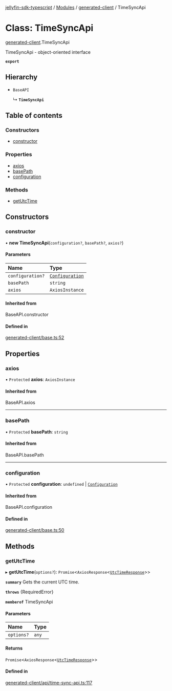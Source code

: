 [jellyfin-sdk-typescript](../README.md) / [Modules](../modules.md) / [generated-client](../modules/generated_client.md) / TimeSyncApi

# Class: TimeSyncApi

[generated-client](../modules/generated_client.md).TimeSyncApi

TimeSyncApi - object-oriented interface

**`export`**

## Hierarchy

- `BaseAPI`

  ↳ **`TimeSyncApi`**

## Table of contents

### Constructors

- [constructor](generated_client.TimeSyncApi.md#constructor)

### Properties

- [axios](generated_client.TimeSyncApi.md#axios)
- [basePath](generated_client.TimeSyncApi.md#basepath)
- [configuration](generated_client.TimeSyncApi.md#configuration)

### Methods

- [getUtcTime](generated_client.TimeSyncApi.md#getutctime)

## Constructors

### constructor

• **new TimeSyncApi**(`configuration?`, `basePath?`, `axios?`)

#### Parameters

| Name | Type |
| :------ | :------ |
| `configuration?` | [`Configuration`](generated_client.Configuration.md) |
| `basePath` | `string` |
| `axios` | `AxiosInstance` |

#### Inherited from

BaseAPI.constructor

#### Defined in

[generated-client/base.ts:52](https://github.com/thornbill/jellyfin-sdk-typescript/blob/b0f5501/src/generated-client/base.ts#L52)

## Properties

### axios

• `Protected` **axios**: `AxiosInstance`

#### Inherited from

BaseAPI.axios

___

### basePath

• `Protected` **basePath**: `string`

#### Inherited from

BaseAPI.basePath

___

### configuration

• `Protected` **configuration**: `undefined` \| [`Configuration`](generated_client.Configuration.md)

#### Inherited from

BaseAPI.configuration

#### Defined in

[generated-client/base.ts:50](https://github.com/thornbill/jellyfin-sdk-typescript/blob/b0f5501/src/generated-client/base.ts#L50)

## Methods

### getUtcTime

▸ **getUtcTime**(`options?`): `Promise`<`AxiosResponse`<[`UtcTimeResponse`](../interfaces/generated_client.UtcTimeResponse.md)\>\>

**`summary`** Gets the current UTC time.

**`throws`** {RequiredError}

**`memberof`** TimeSyncApi

#### Parameters

| Name | Type |
| :------ | :------ |
| `options?` | `any` |

#### Returns

`Promise`<`AxiosResponse`<[`UtcTimeResponse`](../interfaces/generated_client.UtcTimeResponse.md)\>\>

#### Defined in

[generated-client/api/time-sync-api.ts:117](https://github.com/thornbill/jellyfin-sdk-typescript/blob/b0f5501/src/generated-client/api/time-sync-api.ts#L117)
